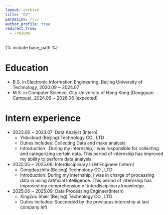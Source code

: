 ```yaml
---
layout: archive
title: "CV"
permalink: /cv/
author_profile: true
redirect_from:
  - /resume
---
```


{% include base_path %}

Education
======
* B.S. in Electronic Information Engineering, Beijing University of Technology, 2020.09 ~ 2024.07
* M.S. in Computer Science, City University of Hong Kong (Dongguan Campus), 2024.09 ~ 2026.06 (expected)

Intern experience
======
* 2023.06 ~ 2023.07: Data Analyst (Intern) 
  * Yiducloud (Beijing) Technology  CO., LTD
  * Duties includes: Collecting Data and make analysis
  * Introduction : During my internship, I was responsible for collecting and categorizing certain data. This period of internship has improved my ability to perform data analysis.
* 2025.05 ~ 2025.06: Interdisciplinary LLM Engineer (Intern)
  * Gongdaozhifa (Beijing) Technology  CO., LTD
  * Introduction: During my internship, I was in charge of processing data in using Artificial Intelligence. This period of internship has improved my comprehension of interdisciplinary knowledge. 
* 2025.06 ~ 2025.09: Data Processing Engineer(Intern)
  * Xingzuo Shier (Beijing) Technology  CO., LTD
  * Duties includes: Succeeded by the previuous internship at last company left